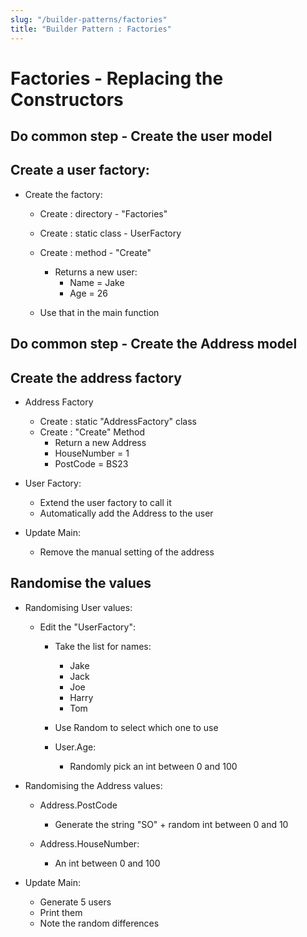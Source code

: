 ```yaml
---
slug: "/builder-patterns/factories"
title: "Builder Pattern : Factories"
---
```


# Factories - Replacing the Constructors

## Do common step - Create the user model

## Create a user factory:
* Create the factory:
    * Create : directory - "Factories" 
    * Create : static class - UserFactory 
    * Create : method - "Create"
        * Returns a new user:
            * Name = Jake
            * Age = 26
    
    * Use that in the main function

## Do common step - Create the Address model

## Create the address factory
* Address Factory
    * Create : static "AddressFactory" class
    * Create : "Create" Method
        * Return a new Address
        * HouseNumber = 1
        * PostCode = BS23

* User Factory:
    * Extend the user factory to call it
    * Automatically add the Address to the user

* Update Main:
    * Remove the manual setting of the address

## Randomise the values
* Randomising User values:
    * Edit the "UserFactory":
        * Take the list for names:
            * Jake
            * Jack
            * Joe
            * Harry
            * Tom

        * Use Random to select which one to use

        * User.Age:
            * Randomly pick an int between 0 and 100

* Randomising the Address values:
    * Address.PostCode
        * Generate the string "SO" + random int between 0 and 10

    * Address.HouseNumber:
        * An int between 0 and 100

* Update Main:
    * Generate 5 users
    * Print them
    * Note the random differences
